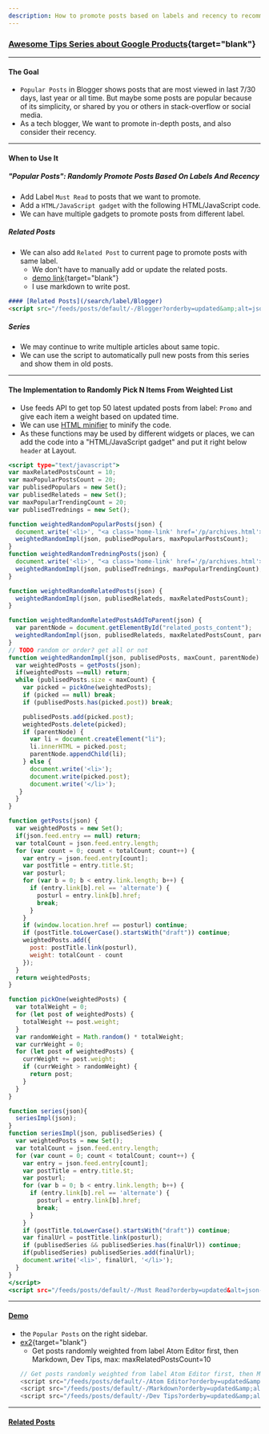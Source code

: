 ```yaml
---
description: How to promote posts based on labels and recency to recommend popular posts, related posts, series.
---
```


### [Awesome Tips Series about Google Products](https://lifelongprogrammer.blogspot.com/search/label/Google_Series){target="blank"}
<script src="/feeds/posts/default/-/Google_Series?orderby=updated&amp;alt=json-in-script&amp;callback=series&amp;max-results=20"></script>

---

<!-- Boost in-depth posts based on Labels and recency: Weighted Random Sampling -->
#### The Goal
- `Popular Posts` in Blogger shows posts that are most viewed in last 7/30 days, last year or all time. But maybe some posts are popular because of its simplicity, or shared by you or others in stack-overflow or social media.
- As a tech blogger, We want to promote in-depth posts, and also consider their recency.

---

#### When to Use It
##### "Popular Posts": Randomly Promote Posts Based On Labels And Recency
- Add Label `Must Read` to posts that we want to promote.
- Add a `HTML/JavaScript gadget` with the following HTML/JavaScript code.
- We can have multiple gadgets to promote posts from different label.

##### Related Posts
- We can also add `Related Post` to current page to promote posts with same label.
  - We don't have to manually add or update the related posts.
  - [demo link](/2019/03/how-to-promote-posts-based-on-label-and-recency-in-blogger.html#related){target="blank"}
  - I use markdown to write post.
```markdown
#### [Related Posts](/search/label/Blogger)
<script src="/feeds/posts/default/-/Blogger?orderby=updated&amp;alt=json-in-script&amp;callback=weightedRandomRelatedPosts&amp;max-results=20"></script>
```

##### Series
- We may continue to write multiple articles about same topic.
- We can use the script to automatically pull new posts from this series and show them in old posts.

---

#### The Implementation to Randomly Pick N Items From Weighted List
- Use feeds API to get top 50 latest updated posts from label: `Promo` and give each item a weight based on updated time.
- We can use [HTML minifier](http://minifycode.com/html-minifier/) to minify the code.
- As these functions may be used by different widgets or places, we can add the code into a "HTML/JavaScript gadget" and put it right below `header` at Layout.
<!-- <style type="text/css">
.gist .blob-code-inner {
    white-space: pre-wrap; !important
    word-break: break-all !important;
}
</style>
<script src="https://gist.github.com/jefferyyuan/4df8462c5a267b978297846119d042a3.js"></script> -->

``` {.html .numberLines .lineAnchors}
<script type="text/javascript">
var maxRelatedPostsCount = 10;
var maxPopularPostsCount = 20;
var publisedPopulars = new Set();
var publisedRelateds = new Set();
var maxPopularTrendingCount = 20;
var publisedTrednings = new Set();

function weightedRandomPopularPosts(json) {
  document.write('<li>', "<a class='home-link' href='/p/archives.html'>Archives</a>", '</li>');
  weightedRandomImpl(json, publisedPopulars, maxPopularPostsCount);
}
function weightedRandomTredningPosts(json) {
  document.write('<li>', "<a class='home-link' href='/p/archives.html'>Archives</a>", '</li>');
  weightedRandomImpl(json, publisedTrednings, maxPopularTrendingCount);
}

function weightedRandomRelatedPosts(json) {
  weightedRandomImpl(json, publisedRelateds, maxRelatedPostsCount);
}

function weightedRandomRelatedPostsAddToParent(json) {
  var parentNode = document.getElementById("related_posts_content");
  weightedRandomImpl(json, publisedRelateds, maxRelatedPostsCount, parentNode);
}
// TODO random or order? get all or not
function weightedRandomImpl(json, publisedPosts, maxCount, parentNode) {
  var weightedPosts = getPosts(json);
  if(weightedPosts ==null) return;
  while (publisedPosts.size < maxCount) {
    var picked = pickOne(weightedPosts);
    if (picked == null) break;
    if (publisedPosts.has(picked.post)) break;

    publisedPosts.add(picked.post);
    weightedPosts.delete(picked);
    if (parentNode) {
      var li = document.createElement("li");
      li.innerHTML = picked.post;
      parentNode.appendChild(li);
    } else {
      document.write('<li>');
      document.write(picked.post);
      document.write('</li>');
   }
  }
}

function getPosts(json) {
  var weightedPosts = new Set();
  if(json.feed.entry == null) return;
  var totalCount = json.feed.entry.length;
  for (var count = 0; count < totalCount; count++) {
    var entry = json.feed.entry[count];
    var postTitle = entry.title.$t;
    var posturl;
    for (var b = 0; b < entry.link.length; b++) {
      if (entry.link[b].rel == 'alternate') {
        posturl = entry.link[b].href;
        break;
      }
    }
    if (window.location.href == posturl) continue;
    if (postTitle.toLowerCase().startsWith("draft")) continue;
    weightedPosts.add({
      post: postTitle.link(posturl),
      weight: totalCount - count
    });
  }
  return weightedPosts;
}

function pickOne(weightedPosts) {
  var totalWeight = 0;
  for (let post of weightedPosts) {
    totalWeight += post.weight;
  }
  var randomWeight = Math.random() * totalWeight;
  var currWeight = 0;
  for (let post of weightedPosts) {
    currWeight += post.weight;
    if (currWeight > randomWeight) {
      return post;
    }
  }
}

function series(json){
  seriesImpl(json);
}
function seriesImpl(json, publisedSeries) {
  var weightedPosts = new Set();
  var totalCount = json.feed.entry.length;
  for (var count = 0; count < totalCount; count++) {
    var entry = json.feed.entry[count];
    var postTitle = entry.title.$t;
    var posturl;
    for (var b = 0; b < entry.link.length; b++) {
      if (entry.link[b].rel == 'alternate') {
        posturl = entry.link[b].href;
        break;
      }
    }
    if (postTitle.toLowerCase().startsWith("draft")) continue;
    var finalUrl = postTitle.link(posturl);
    if (publisedSeries && publisedSeries.has(finalUrl)) continue;
    if(publisedSeries) publisedSeries.add(finalUrl);
    document.write('<li>', finalUrl, '</li>');
  }
}
</script>
<script src="/feeds/posts/default/-/Must Read?orderby=updated&alt=json-in-script&callback=weightedRandomPopularPosts&max-results=60">
```

---

#### [Demo](/2019/03/how-to-promote-posts-based-on-label-and-recency-in-blogger.html)
- the `Popular Posts` on the right sidebar.
- [ex2](/2017/10/awesome-tips-about-atom-editor.html#related-posts){target="blank"}
  - Get posts randomly weighted from label Atom Editor first, then Markdown, Dev Tips, max: maxRelatedPostsCount=10
  ```js
  // Get posts randomly weighted from label Atom Editor first, then Markdown, Dev Tips, max: maxRelatedPostsCount=10
  <script src="/feeds/posts/default/-/Atom Editor?orderby=updated&amp;alt=json-in-script&amp;callback=weightedRandomRelatedPosts&amp;max-results=20"></script>
  <script src="/feeds/posts/default/-/Markdown?orderby=updated&amp;alt=json-in-script&amp;callback=weightedRandomRelatedPosts&amp;max-results=20"></script>
  <script src="/feeds/posts/default/-/Dev Tips?orderby=updated&amp;alt=json-in-script&amp;callback=weightedRandomRelatedPosts&amp;max-results=20"></script>
  ```
---

#### [Related Posts](/search/label/Blogger)<a name="related"></a>
<script src="/feeds/posts/default/-/Blogger?orderby=updated&amp;alt=json-in-script&amp;callback=weightedRandomRelatedPosts&amp;max-results=20"></script>
<script src="/feeds/posts/default/-/Google?orderby=updated&amp;alt=json-in-script&amp;callback=weightedRandomRelatedPosts&amp;max-results=20"></script>